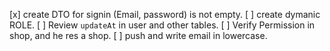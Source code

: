 [x] create DTO for signin (Email, password) is not empty.
[ ] create dymanic ROLE.
[ ] Review `updateAt` in user and other tables.
[ ] Verify Permission in shop, and he res a shop.
[ ] push and write email in lowercase.